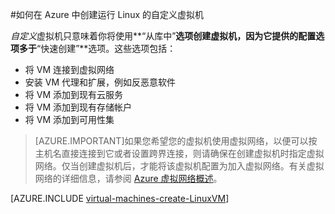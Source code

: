 <properties pageTitle="在 Azure 中创建运行 Linux 的自定义虚拟机" description="了解如何在 Azure 中创建运行 Linux 的自定义虚拟机。" services="virtual-machines" documentationCenter="" authors="KBDAzure" manager="timlt" editor="tysonn"/>

<tags ms.service="virtual-machines" ms.date="04/23/2015" wacn.date="06/26/2015"/>

#如何在 Azure 中创建运行 Linux 的自定义虚拟机

*自定义*虚拟机只意味着你将使用**“从库中”**选项创建虚拟机，因为它提供的配置选项多于**“快速创建”**选项。这些选项包括：

- 将 VM 连接到虚拟网络
- 安装 VM 代理和扩展，例如反恶意软件 
- 将 VM 添加到现有云服务
- 将 VM 添加到现有存储帐户
- 将 VM 添加到可用性集

> [AZURE.IMPORTANT]如果您希望您的虚拟机使用虚拟网络，以便可以按主机名直接连接到它或者设置跨界连接，则请确保在创建虚拟机时指定虚拟网络。仅当创建虚拟机后，才能将该虚拟机配置为加入虚拟网络。有关虚拟网络的详细信息，请参阅 [Azure 虚拟网络概述](http://msdn.microsoft.com/zh-CN/library/azure/jj156007.aspx)。

[AZURE.INCLUDE [virtual-machines-create-LinuxVM](../includes/virtual-machines-create-LinuxVM)]

<!---HONumber=61-->
